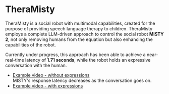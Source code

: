 # TheraMisty

TheraMisty is a social robot with multimodal capabilities, created for the purpose of providing speech language therapy to children. TheraMisty employs a complete LLM-driven approach to control the social robot **MISTY 2**, not only removing humans from the equation but also enhancing the capabilities of the robot.

Currently under progress, this approach has been able to achieve a near-real-time latency of **1.71 seconds**, while the robot holds an expressive conversation with the human.

- [Example video - without expressions](https://www.youtube.com/watch?v=ZXgYyf2mxcU)  
  MISTY's response latency decreases as the conversation goes on.
- [Example video - with expressions]()
